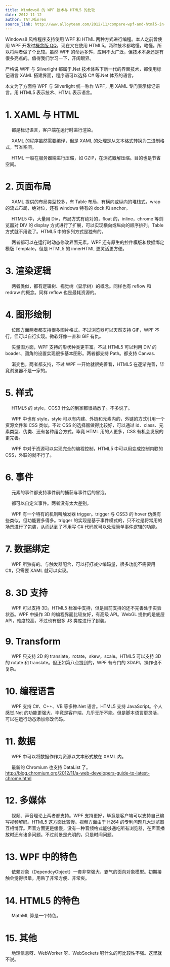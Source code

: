 ```yaml
---
title: Windows8 的 WPF 技术与 HTML5 的比较
date: 2012-11-12
author: TAT.Minren
source_link: http://www.alloyteam.com/2012/11/compare-wpf-and-html5-in-windows8-development/
---
```


<!-- {% raw %} - for jekyll -->

Windows8 风格程序支持使用 WPF 和 HTML 两种方式进行编程。本人之前曾使用 WPF 开发过[概念版 QQ](http://im.qq.com/qq/gainian/ "概念版 QQ")，现在又在使用 HTML5。两种技术都略懂，略懂。所以将两者做了个比较。虽然 WPF 的命运多舛，应用不太广泛，但技术本身还是有很多亮点的。值得我们学习一下，开阔眼界。

严格说 WPF 与 Silverlight 都属于.Net 技术体系下新一代的界面技术，都使用标记语言 XAML 搭建界面，程序语可以选择 C# 等.Net 体系的语言。

本文为了方面将 WPF 与 Silverlight 统一称作 WPF，用 XAML 专门表示标记语言。用 HTML5 表示技术、HTML 表示语言。

# 1. XAML 与 HTML

     都是标记语言，客户端在运行时进行渲染。

     XAML 的程序虽然需要编译，但是 XAML 的处理是从文本格式转换为二进制格式，节省空间。

     HTML 一般在服务器端进行压缩，如 GZIP，在浏览器解压缩。目的也是节省空间。

# 2. 页面布局

     XAML 提供的布局类型较多，有 Table 布局，有横向或纵向的堆栈式，wrap 的流式布局，绝对位，还有 windows 特有的 dock 和 anchor。

     HTML5 中，大量用 Div，布局方式有绝对的，float 的，inline，chrome 等浏览器对 DIV 的 display 方式进行了扩展，可以实现横向或纵向的顺序排列。Table 方式就不用说了。HTML5 中的多列方式是独有的。

     两者都可以在运行时动态修改界面元素。WPF 还有原生的控件模版和数据绑定模版 Template，但是 HTML5 的 innerHTML 更灵活更方便。

# 3. 渲染逻辑

     两者类似，都有逻辑树、视觉树（显示树）的概念。同样也有 reflow 和 redraw 的概念。同样 reflow 也是最耗资源的。

# 4. 图形绘制

     位图方面两者都支持很多图片格式。不过浏览器可以天然支持 GIF，WPF 不行，但可以自行实现。微软好像一直和 GIF 有仇。

     矢量图方面，WPF 支持的形状种类更丰富。不过 HTML5 可以利用 DIV 的 boader、圆角的设置实现很多基本图形。两者都支持 Path。都支持 Canvas.

     渐变色，两者都支持，不过 WPF 一开始就很完善看，HTML5 在逐渐完善，毕竟浏览器不是一家的。

# 5. 样式

     HTML5 的 style，CCS3 什么的到家都很熟悉了。不多说了。

     WPF 中也有 style，style 可以有内建、外链和元素内的，外链的方式引用一个资源文件和 CSS 类似。不过 CSS 的选择器做得比较好，可以通过 id、class、元素类型、伪类、还有各种组合方式。毕竟 HTML 用的人更多，CSS 有机会发展的更完善。

     WPF 中对于资源可以实现完全的编程控制，HTML5 中可以用变成控制内联的 CSS，外联的就不行了。

# 6. 事件

     元素的事件都支持事件前的捕获与事件后的冒泡。

     都可以自定义事件。两者没有太大差别。

     WPF 有一个特有的机制叫触发器 trigger。trigger 与 CSS3 的 hover 伪类有些类似，但功能要多得多。trigger 的实现是基于事件模式的，只不过是将常用的场景进行了包装，从而达到了不用写 C# 代码就可以处理简单事件逻辑的功能。

# 7. 数据绑定

     WPF 所独有的。与触发器配合，可以打打减少编码量，很多功能不需要用 C#，只需要 XAML 就可以实现。

# 8. 3D 支持

     WPF 可以支持 3D。HTML5 标准中支持，但是目前支持的还不完善处于实验状态。WPF 中操作 3D 的编程界面比较友好，有高级 API。WebGL 提供的是底层 API，难度较高，不过也有很多 JS 类库进行了封装。

# 9. Transform

     WPF 只支持 2D 的 translate，rotate，skew，scale。HTML5 可以支持 3D 的 rotate 和 translate。但正如第八点提到的，WPF 有专门的 3DAPI，操作也不复杂。

# 10. 编程语言

     WPF 支持 C#、C++、VB 等多种.Net 语言。HTML5 支持 JavaScript。个人感觉.Net 的功能更强大，毕竟是客户端，几乎无所不能。但是脚本语言更灵活，可以在运行动态添加修改代码。

# 11. 数据

     WPF 中可以将数据作作为资源以文本形式放在 XAML 内。

     最新的 Chromium 也支持 DataList 了。<http://blog.chromium.org/2012/11/a-web-developers-guide-to-latest-chrome.html>

# 12. 多媒体

     视频、声音理论上两者都支持。WPF 支持更好，毕竟是客户端可以支持自己编写视频解码。HTML5 这方面比较慢。视频方面由于 H264 的专利问题几大浏览器互相博弈。声音方面更是缓慢，没有一种音频格式能够通吃所有浏览器，在声音播放时还有诸多问题。不过前景是光明的，只是时间问题。

# 13. WPF 中的特色

     依赖对象（DependcyObject）一套非常强大、霸气的面向对象模型。初期接触会觉得很晕，用熟了非常方便、非常爽。

# 14. HTML5 的特色

     MathML 算是一个特色。

# 15. 其他

     地理信息呀、WebWorker 呀、WebSockets 呀什么的可比较性不强。这里就不说。

<!-- {% endraw %} - for jekyll -->